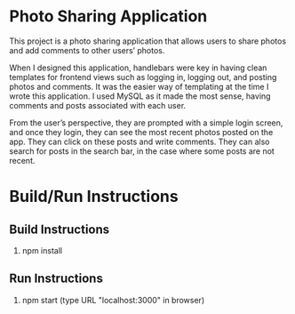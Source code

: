 # Photo Sharing Application

This project is a photo sharing application that allows users to share photos and add comments to other users’ photos. 

When I designed this application, handlebars were key in having clean templates for frontend views such as logging in, logging out, and posting photos and comments. It was the easier way of templating at the time I wrote this application. I used MySQL as it made the most sense, having comments and posts associated with each user.

From the user’s perspective, they are prompted with a simple login screen, and once they login, they can see the most recent photos posted on the app. They can click on these posts and write comments. They can also search for posts in the search bar, in the case where some posts are not recent.


# Build/Run Instructions

## Build Instructions
1. npm install


## Run Instructions
1. npm start  (type URL "localhost:3000" in browser)
